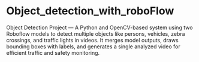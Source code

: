 # Object_detection_with_roboFlow
Object Detection Project — A Python and OpenCV-based system using two Roboflow models to detect multiple objects like persons, vehicles, zebra crossings, and traffic lights in videos. It merges model outputs, draws bounding boxes with labels, and generates a single analyzed video for efficient traffic and safety monitoring.
